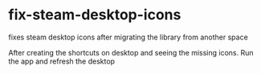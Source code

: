 # fix-steam-desktop-icons
fixes steam desktop icons after migrating the library from another space

After creating the shortcuts on desktop and seeing the missing icons.
Run the app and refresh the desktop

